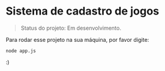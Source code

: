 <h1> Sistema de cadastro de jogos </h1>

> Status do projeto: Em desenvolvimento.

Para rodar esse projeto na sua máquina, por favor digite: 

```
node app.js
```

:)
